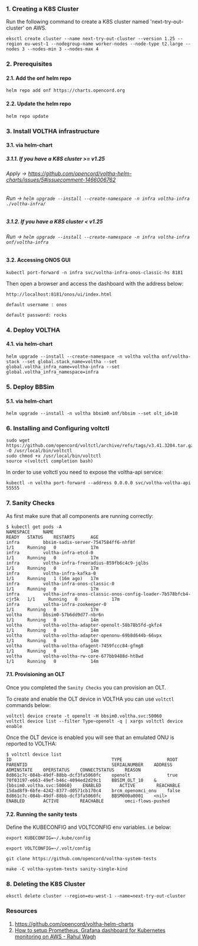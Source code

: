 ### 1. Creating a K8S Cluster

Run the following command to create a K8S cluster named 'next-try-out-cluster' on AWS.

```eksctl create cluster --name next-try-out-cluster --version 1.25 --region eu-west-1 --nodegroup-name worker-nodes --node-type t2.large --nodes 3 --nodes-min 3 --nodes-max 4```

### 2. Prerequisites


#### 2.1. Add the onf helm repo
```helm repo add onf https://charts.opencord.org```
#### 2.2. Update the helm repo 
```helm repo update```


### 3. Install VOLTHA infrastructure

#### 3.1. via helm-chart
##### 3.1.1. If you have a K8S cluster >= v1.25
###### Apply ->  https://github.com/opencord/voltha-helm-charts/issues/5#issuecomment-1466006762 
###### Run -> ```helm upgrade --install --create-namespace -n infra voltha-infra ./voltha-infra/```
##### 3.1.2. If you have a K8S cluster < v1.25
###### Run -> ```helm upgrade --install --create-namespace -n infra voltha-infra onf/voltha-infra```

#### 3.2. Accessing ONOS GUI
```kubectl port-forward -n infra svc/voltha-infra-onos-classic-hs 8181```

Then open a browser and access the dashboard with the address below:

```http://localhost:8181/onos/ui/index.html```

```default username : onos```

```default password: rocks```


### 4. Deploy VOLTHA

#### 4.1. via helm-chart
```helm upgrade --install --create-namespace -n voltha voltha onf/voltha-stack --set global.stack_name=voltha --set global.voltha_infra_name=voltha-infra --set  global.voltha_infra_namespace=infra```


### 5. Deploy BBSim

#### 5.1. via helm-chart
```helm upgrade --install -n voltha bbsim0 onf/bbsim --set olt_id=10```

### 6. Installing and Configuring voltctl

```
sudo wget https://github.com/opencord/voltctl/archive/refs/tags/v3.41.3204.tar.gz -O /usr/local/bin/voltctl
sudo chmod +x /usr/local/bin/voltctl
source <(voltctl completion bash)
```

In order to use voltctl you need to expose the voltha-api service:

```kubectl -n voltha port-forward --address 0.0.0.0 svc/voltha-voltha-api 55555```


### 7. Sanity Checks

As first make sure that all components are running correctly:

```shell
$ kubectl get pods -A
NAMESPACE     NAME                                                            READY   STATUS    RESTARTS      AGE
infra         bbsim-sadis-server-7547584ff6-nhf8f                             1/1     Running   0             17m
infra         voltha-infra-etcd-0                                             1/1     Running   0             17m
infra         voltha-infra-freeradius-859fb6c4c9-jqlbs                        1/1     Running   0             17m
infra         voltha-infra-kafka-0                                            1/1     Running   1 (16m ago)   17m
infra         voltha-infra-onos-classic-0                                     1/1     Running   0             17m
infra         voltha-infra-onos-classic-onos-config-loader-7b578bfcb4-cjr5k   1/1     Running   0             17m
infra         voltha-infra-zookeeper-0                                        1/1     Running   0             17m
voltha        bbsim0-57b6dd9d77-nbr6n                                         1/1     Running   0             14m
voltha        voltha-voltha-adapter-openolt-58b78b5fd-gkfz4                   1/1     Running   0             14m
voltha        voltha-voltha-adapter-openonu-69b8d644b-66vpx                   1/1     Running   0             14m
voltha        voltha-voltha-ofagent-7459fccc84-gfmg8                          1/1     Running   0             14m
voltha        voltha-voltha-rw-core-677bb9488d-ht8wd                          1/1     Running   0             14m
```

#### 7.1. Provisioning an OLT

Once you completed the `Sanity Checks` you can provision an OLT.

To create and enable the OLT device in VOLTHA you can use `voltctl` commands below:

```shell
voltctl device create -t openolt -H bbsim0.voltha.svc:50060
voltctl device list --filter Type~openolt -q | xargs voltctl device enable
```

Once the OLT device is enabled you will see that an emulated ONU is reported to VOLTHA:

```shell
$ voltctl device list
ID                                      TYPE                 ROOT     PARENTID                                SERIALNUMBER    ADDRESS                       ADMINSTATE    OPERSTATUS    CONNECTSTATUS    REASON
8d861c7c-084b-49df-88bb-dcf3fa5060fc    openolt              true     70f03197-e663-49ef-b46c-4094ed2d29c1    BBSIM_OLT_10    &{bbsim0.voltha.svc:50060}    ENABLED       ACTIVE        REACHABLE        
15dad8f9-6bfe-4242-8377-d0571cb170c4    brcm_openomci_onu    false    8d861c7c-084b-49df-88bb-dcf3fa5060fc    BBSM000a0001    <nil>                         ENABLED       ACTIVE        REACHABLE        omci-flows-pushed
```

#### 7.2. Running the sanity tests

Define the KUBECONFIG and VOLTCONFIG env variables. i.e below:

```export KUBECONFIG=~/.kube/config```

```export VOLTCONFIG=~/.volt/config```


```git clone https://github.com/opencord/voltha-system-tests```

```make -C voltha-system-tests sanity-single-kind```


### 8. Deleting the K8S Cluster

```eksctl delete cluster --region=eu-west-1 --name=next-try-out-cluster```


### Resources
1. https://github.com/opencord/voltha-helm-charts 
2. [How to setup Prometheus, Grafana dashboard for Kubernetes monitoring on AWS - Rahul Wagh](https://jhooq.com/prometheous-k8s-aws-setup/)


